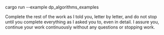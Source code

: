 cargo run --example dp_algorithms_examples


Complete the rest of the work as I told you, letter by letter, and do not stop until you complete everything as I asked you to, even in detail. I assure you, continue your work continuously without any questions or stopping work.
